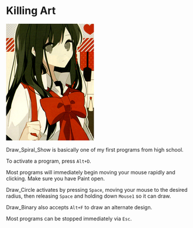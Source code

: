 # Killing Art
![Seisa](seisa.png)

Draw_Spiral_Show is basically one of my first programs from high school.

To activate a program, press `Alt+D`.

Most programs will immediately begin moving your mouse rapidly and clicking. Make sure you have Paint open.

Draw_Circle activates by pressing `Space`, moving your mouse to the desired radius, then releasing `Space` and holding down `Mouse1` so it can draw.

Draw_Binary also accepts `Alt+F` to draw an alternate design.

Most programs can be stopped immediately via `Esc`.
